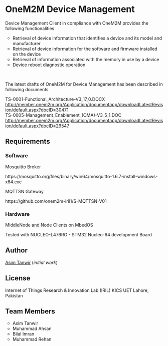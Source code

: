 <h1>OneM2M Device Management </h1>

 Device Management Client in compliance with OneM2M provides the following functionalities
<p>
<ul style="list-style-type:circle;"> 
<li> Retrieval of device information that identifies a device and its model and manufacturer </li>
<li> Retrieval of device information for the software and firmware installed on the device </li>
<li> Retrieval of information associated with the memory in use by a device </li>
<li> Device reboot diagnostic operation </li>
</ul> <br>

 The latest drafts of OneM2M for Device Management has been described in following documents

 TS-0001-Functional_Architecture-V3_17_0.DOCX
 http://member.onem2m.org/Application/documentapp/downloadLatestRevision/default.aspx?docID=30471 <br>
 TS-0005-Management_Enablement_(OMA)-V3_5_1.DOC
 http://member.onem2m.org/Application/documentapp/downloadLatestRevision/default.aspx?docID=29547 <br>

<h2>Requirements </h2>
<h3>Software</h3>
 <p>  Mosquitto Broker </p>
 https://mosquitto.org/files/binary/win64/mosquitto-1.6.7-install-windows-x64.exe <br>
 
 <p>  MQTTSN Gateway </p>
 https://github.com/onem2m-iril1/S-MQTTSN-V01 <br>
<h3>Hardware</h3>
<p>  MiddleNode and Node Clients on MbedOS<br>
<p>  Tested with NUCLEO-L476RG - STM32 Nucleo-64 development Board 
<p>
<h2>Author </h2>
<p>  <a href="https://github.com/Asim-IRIL/">Asim Tanwir</a> (<i>initial work</i>) </p>
<h2>License</h2>
<p>  Internet of Things Research & Innovation Lab (IRIL) KICS UET Lahore, Pakistan </p>

<h2>Team Members</h2><p>
<ul style="list-style-type:circle;"> 
<li> Asim Tanwir </li>
<li> Muhammad Ahsan </li>
<li> Bilal Imran </li>
<li> Muhammad Rehan </li></p>
